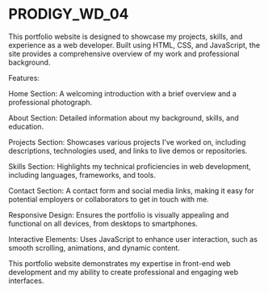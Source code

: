 # PRODIGY_WD_04

This portfolio website is designed to showcase my projects, skills, and experience as a web developer. Built using HTML, CSS, and JavaScript, the site provides a comprehensive overview of my work and professional background.

Features:

Home Section: A welcoming introduction with a brief overview and a professional photograph.

About Section: Detailed information about my background, skills, and education.

Projects Section: Showcases various projects I've worked on, including descriptions, technologies used, and links to live demos or repositories.

Skills Section: Highlights my technical proficiencies in web development, including languages, frameworks, and tools.

Contact Section: A contact form and social media links, making it easy for potential employers or collaborators to get in touch with me.

Responsive Design: Ensures the portfolio is visually appealing and functional on all devices, from desktops to smartphones.

Interactive Elements: Uses JavaScript to enhance user interaction, such as smooth scrolling, animations, and dynamic content.

This portfolio website demonstrates my expertise in front-end web development and my ability to create professional and engaging web interfaces.
